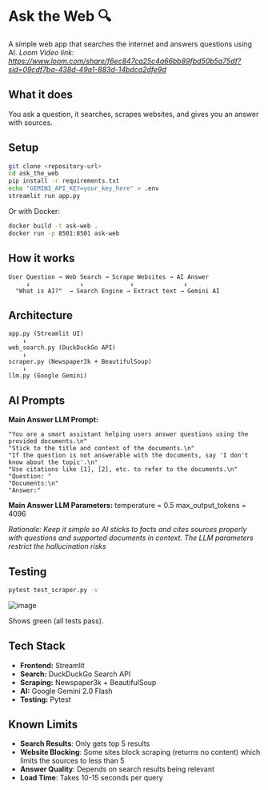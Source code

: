 # Ask the Web 🔍

A simple web app that searches the internet and answers questions using AI.
*Loom Video link: https://www.loom.com/share/f6ec847ca25c4a66bb89fbd50b5a75df?sid=09cdf7ba-438d-49a1-883d-14bdca2dfe9d*

## What it does

You ask a question, it searches, scrapes websites, and gives you an answer with sources.

## Setup

```bash
git clone <repository-url>
cd ask_the_web
pip install -r requirements.txt
echo "GEMINI_API_KEY=your_key_here" > .env
streamlit run app.py
```

Or with Docker:
```bash
docker build -t ask-web .
docker run -p 8501:8501 ask-web
```

## How it works

```
User Question → Web Search → Scrape Websites → AI Answer
     ↓              ↓             ↓              ↓
  "What is AI?"  → Search Engine → Extract text → Gemini AI
```

## Architecture

```
app.py (Streamlit UI)
    ↓
web_search.py (DuckDuckGo API)
    ↓
scraper.py (Newspaper3k + BeautifulSoup)
    ↓
llm.py (Google Gemini)
```

## AI Prompts

**Main Answer LLM Prompt:**
```
"You are a smart assistant helping users answer questions using the provided documents.\n"
"Stick to the title and content of the documents.\n"
"If the question is not answerable with the documents, say 'I don't know about the topic'.\n"
"Use citations like [1], [2], etc. to refer to the documents.\n"
"Question: "
"Documents:\n"
"Answer:"
```

**Main Answer LLM Parameters:**
temperature = 0.5
max_output_tokens = 4096

*Rationale: Keep it simple so AI sticks to facts and cites sources properly with questions and supported documents in context. The LLM parameters restrict the hallucination risks*

## Testing

```bash
pytest test_scraper.py -v
```
![image](https://github.com/user-attachments/assets/3aa3a66f-315e-461e-a035-1c48503dae05)

Shows green (all tests pass).

## Tech Stack

- **Frontend:** Streamlit
- **Search:** DuckDuckGo Search API
- **Scraping:** Newspaper3k + BeautifulSoup
- **AI:** Google Gemini 2.0 Flash
- **Testing:** Pytest

## Known Limits

- **Search Results**: Only gets top 5 results 
- **Website Blocking**: Some sites block scraping (returns no content) which limits the sources to less than 5
- **Answer Quality**: Depends on search results being relevant
- **Load Time**: Takes 10-15 seconds per query
